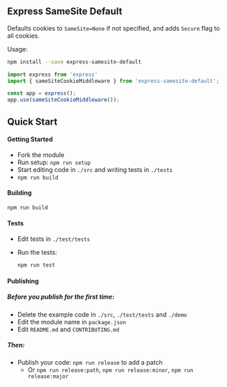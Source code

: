 Express SameSite Default
------------------------

Defaults cookies to `SameSite=None` if not specified, and adds `Secure` flag to all cookies.

Usage:

```bash
npm install --save express-samesite-default
```

```javascript
import express from 'express'
import { sameSiteCookieMiddleware } from 'express-samesite-default';

const app = express();
app.use(sameSiteCookieMiddleware());
```

Quick Start
-----------

#### Getting Started

- Fork the module
- Run setup: `npm run setup`
- Start editing code in `./src` and writing tests in `./tests`
- `npm run build`

#### Building

```bash
npm run build
```

#### Tests

- Edit tests in `./test/tests`
- Run the tests:

  ```bash
  npm run test
  ```

#### Publishing

##### Before you publish for the first time:

- Delete the example code in `./src`, `./test/tests` and `./demo`
- Edit the module name in `package.json`
- Edit `README.md` and `CONTRIBUTING.md`

##### Then:

- Publish your code: `npm run release` to add a patch
  - Or `npm run release:path`, `npm run release:minor`, `npm run release:major`
